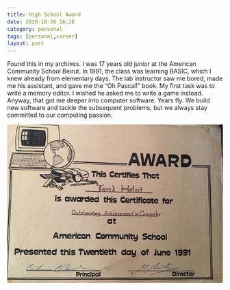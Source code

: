 ```yaml
---
title: High School Award
date: 2020-10-28 16:28
category: personal 
tags: [personal,career]
layout: post
---
```


Found this in my archives. I was 17 years old junior at the American Community School Beirut. In 1991, the class was learning BASIC, which I knew already from elementary days. The lab instructor saw me bored, made me his assistant, and gave me the “Oh Pascal!” book. My first task was to write a memory editor. I wished he asked me to write a game instead. Anyway, that got me deeper into computer software. Years fly. We build new software and tackle the subsequent problems, but we always stay committed to our computing passion.

![High School Computer Achievement Award](/assets/images/personal/acs-certificate.jpg)

